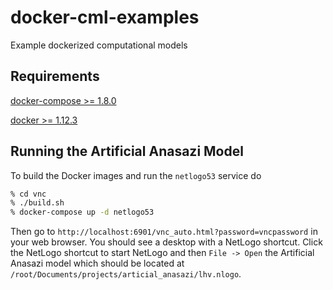 # docker-cml-examples

Example dockerized computational models

## Requirements

[docker-compose >= 1.8.0](https://docs.docker.com/compose/install/)

[docker >= 1.12.3](https://docs.docker.com/engine/installation/)


## Running the Artificial Anasazi Model

To build the Docker images and run the `netlogo53` service do

```bash
% cd vnc
% ./build.sh
% docker-compose up -d netlogo53
```

Then go to `http://localhost:6901/vnc_auto.html?password=vncpassword` in your web browser. You should see a desktop with a NetLogo shortcut. Click the NetLogo shortcut to start NetLogo and then `File -> Open` the Artificial Anasazi model which should be located at `/root/Documents/projects/articial_anasazi/lhv.nlogo`.
